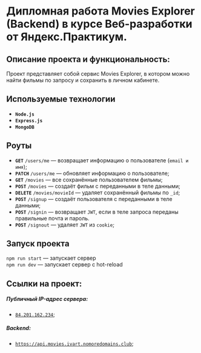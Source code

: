 # Дипломная работа Movies Explorer (Backend) в курсе Веб-разработки от Яндекс.Практикум.

## Описание проекта и функциональность:

Проект представляет собой сервис Movies Explorer, в котором можно найти фильмы по запросу и сохранить в личном кабинете.

## Используемые технологии

* __`Node.js`__
* __`Express.js`__
* __`MongoDB`__

## Роуты

* __`GET`__ `/users/me` — возвращает информацию о пользователе (`email и имя`);
* __`PATCH`__ `/users/me` — обновляет информацию о пользователе;
* __`GET`__ `/movies` — все сохранённые пользователем фильмы;
* __`POST`__ `/movies` — создаёт фильм с переданными в теле данными;
* __`DELETE`__ `/movies/movieId` — удаляет сохранённый фильмы по `_id`;
* __`POST`__ `/signup` — создаёт пользователя с переданными в теле данными;
* __`POST`__ `/signin` — возвращает `JWT`, если в теле запроса переданы правильные почта и пароль.
* __`POST`__ `/signout` — удаляет `JWT` из `cookie`;

## Запуск проекта

`npm run start` — запускает сервер   
`npm run dev` — запускает сервер с hot-reload

## Ссылки на проект:
##### Публичный IP-адрес сервера:
* [`84.201.162.234`](http://84.201.162.234);
##### Backend:
* [`https://api.movies.ivart.nomoredomains.club`](https://api.movies.ivart.nomoredomains.club);

